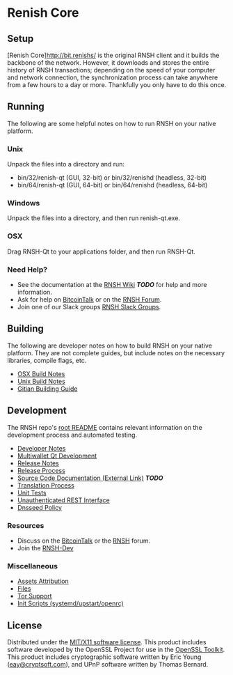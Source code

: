 Renish Core
=====================

Setup
---------------------
[Renish Core]http://bit.renishs/ is the original RNSH client and it builds the backbone of the network. However, it downloads and stores the entire history of RNSH transactions; depending on the speed of your computer and network connection, the synchronization process can take anywhere from a few hours to a day or more. Thankfully you only have to do this once.

Running
---------------------
The following are some helpful notes on how to run RNSH on your native platform.

### Unix

Unpack the files into a directory and run:

- bin/32/renish-qt (GUI, 32-bit) or bin/32/renishd (headless, 32-bit)
- bin/64/renish-qt (GUI, 64-bit) or bin/64/renishd (headless, 64-bit)

### Windows

Unpack the files into a directory, and then run renish-qt.exe.

### OSX

Drag RNSH-Qt to your applications folder, and then run RNSH-Qt.

### Need Help?

* See the documentation at the [RNSH Wiki](https://en.bitcoin.it/wiki/Main_Page) ***TODO***
for help and more information.
* Ask for help on [BitcoinTalk](https://bitcointalk.org/index.php?topic=1604893.0) or on the [RNSH Forum](https://google.forum.com/).
* Join one of our Slack groups [RNSH Slack Groups](https://google.slack.com/).

Building
---------------------
The following are developer notes on how to build RNSH on your native platform. They are not complete guides, but include notes on the necessary libraries, compile flags, etc.

- [OSX Build Notes](build-osx.md)
- [Unix Build Notes](build-unix.md)
- [Gitian Building Guide](gitian-building.md)

Development
---------------------
The RNSH repo's [root README](https://github.com/RNSH/RNSH/blob/master/README.md) contains relevant information on the development process and automated testing.

- [Developer Notes](developer-notes.md)
- [Multiwallet Qt Development](multiwallet-qt.md)
- [Release Notes](release-notes.md)
- [Release Process](release-process.md)
- [Source Code Documentation (External Link)](https://dev.visucore.com/bitcoin/doxygen/) ***TODO***
- [Translation Process](translation_process.md)
- [Unit Tests](unit-tests.md)
- [Unauthenticated REST Interface](REST-interface.md)
- [Dnsseed Policy](dnsseed-policy.md)

### Resources

* Discuss on the [BitcoinTalk](https://bitcointalk.org/index.php?topic=1604893.0) or the [RNSH](https://google.forum.com/) forum.
* Join the [RNSH-Dev](https://google.slack.com/) 

### Miscellaneous
- [Assets Attribution](assets-attribution.md)
- [Files](files.md)
- [Tor Support](tor.md)
- [Init Scripts (systemd/upstart/openrc)](init.md)

License
---------------------
Distributed under the [MIT/X11 software license](http://www.opensource.org/licenses/mit-license.php).
This product includes software developed by the OpenSSL Project for use in the [OpenSSL Toolkit](https://www.openssl.org/). This product includes
cryptographic software written by Eric Young ([eay@cryptsoft.com](mailto:eay@cryptsoft.com)), and UPnP software written by Thomas Bernard.
